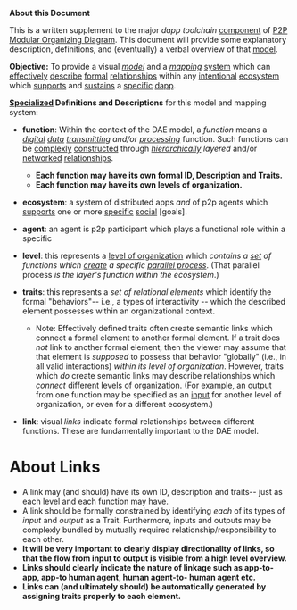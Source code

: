 **About this Document**

This is a written supplement to the major *dapp toolchain* [component](https://github.com/gcassel/Modular-Organizing-Terminology/blob/master/terms/component.md) of [P2P Modular Organizing Diagram](https://github.com/gcassel/Models/blob/master/p2p-modular-organizing-diagram.md).  This document will provide some explanatory description, definitions, and (eventually) a verbal overview of that [model](https://github.com/gcassel/Modular-Organizing-Terminology/blob/master/terms/model.md).

**Objective:**  To provide a visual *[model](https://github.com/gcassel/Modular-Organization-Terminology/blob/master/terms/model.md)* and a *[mapping](https://github.com/gcassel/Modular-Organization-Terminology/blob/master/terms/map.md)* [system](https://github.com/gcassel/Modular-Organization-Terminology/blob/master/terms/system.md) which can [effectively](https://github.com/gcassel/Modular-Organization-Terminology/blob/master/terms/effective.md) [describe](https://github.com/gcassel/Modular-Organization-Terminology/blob/master/terms/describe.md) [formal](https://github.com/gcassel/Modular-Organization-Terminology/blob/master/terms/form.md) [relationships](https://github.com/gcassel/Modular-Organization-Terminology/blob/master/terms/relationship.md) within any [intentional](https://github.com/gcassel/Modular-Organization-Terminology/blob/master/terms/intention.md) [ecosystem](https://github.com/gcassel/Modular-Organization-Terminology/blob/master/compound-terms/ecosystem.md) which [supports](https://github.com/gcassel/Modular-Organization-Terminology/blob/master/terms/support.md) and [sustains](https://github.com/gcassel/Modular-Organization-Terminology/blob/master/terms/sustain.md) a [specific](https://github.com/gcassel/Modular-Organization-Terminology/blob/master/terms/specific.md) [dapp](https://github.com/gcassel/Modular-Organization-Terminology/blob/master/compound-terms/dapp.md).

**[Specialized](https://github.com/gcassel/Modular-Organization-Terminology/blob/master/terms/specialize.md) Definitions and Descriptions** for this model and mapping system:

* **function**: Within the context of the DAE model, a *function* means a *[digital](https://github.com/gcassel/Modular-Organization-Terminology/blob/master/terms/digital.md) [data](https://github.com/gcassel/Modular-Organization-Terminology/blob/master/terms/data.md) [transmitting](https://github.com/gcassel/Modular-Organization-Terminology/blob/master/terms/transmit.md) and/or [processing](https://github.com/gcassel/Modular-Organization-Terminology/blob/master/terms/process.md)* function.  Such functions can be [complexly](https://github.com/gcassel/Modular-Organization-Terminology/blob/master/terms/complex.md) [constructed](https://github.com/gcassel/Modular-Organization-Terminology/blob/master/terms/form.md) through *[hierarchically](https://github.com/gcassel/Modular-Organization-Terminology/blob/master/terms/hierarchy.md) layered* and/or [networked](https://github.com/gcassel/Modular-Organization-Terminology/blob/master/terms/network.md) [relationships](https://github.com/gcassel/Modular-Organization-Terminology/blob/master/terms/relationship.md).
   *  **Each function may have its own formal ID, Description and Traits.**
   *  **Each function may have its own levels of organization.**

* **ecosystem**: a system of distributed apps *and* of p2p agents which [supports](https://github.com/gcassel/Modular-Organization-Terminology/blob/master/terms/support.md) one or more [specific](https://github.com/gcassel/Modular-Organization-Terminology/blob/master/terms/specific.md) [social](https://github.com/gcassel/Modular-Organization-Terminology/blob/master/terms/social.md) [goals].

* **agent**: an agent is p2p participant which plays a functional role within a specific 

* **level**:  this represents a [level of organization](https://github.com/gcassel/Modular-Organization-Terminology/blob/master/compound-terms/level-of-organization.md) which *contains a [set](https://github.com/gcassel/Modular-Organization-Terminology/blob/master/terms/set.md) of functions which [create](https://github.com/gcassel/Modular-Organization-Terminology/blob/master/terms/create.md) a specific [parallel process](https://github.com/gcassel/Modular-Organization-Terminology/blob/master/compound-terms/parallel-process.md)*.  (That parallel process *is the layer's function within the ecosystem*.)
  
* **traits**:  this represents a *set of relational elements* which identify the formal "behaviors"-- i.e., a types of interactivity -- which the described element possesses within an organizational context.   
   * Note:  Effectively defined traits often create semantic links which connect a formal element to another formal element.   If a trait does *not* link to another formal element, then the viewer may assume that that element is *supposed* to possess that behavior "globally" (i.e., in all valid interactions) *within its level of organization*.   However, traits which *do* create semantic links may describe relationships which *connect* different levels of organization.   (For example, an [output](https://github.com/gcassel/Modular-Organization-Terminology/blob/master/terms/output.md) from one function may be specified as an [input](https://github.com/gcassel/Modular-Organization-Terminology/blob/master/terms/input.md) for another level of organization, or even for a different ecosystem.)  
   
*   **link**:  visual *links* indicate formal relationships between different functions. These are fundamentally important to the DAE model.  

About Links
=============

   *  A link may (and should) have its own ID, description and traits-- just as each level and each function may have.
   *  A link should be formally constrained by identifying *each* of its types of *input* and *output* as a Trait.  Furthermore, inputs and outputs may be complexly bundled by mutually required relationship/responsibility to each other.
   *  **It will be very important to clearly display directionality of links, so that the flow from input to output is visible from a high level overview.**
   *  **Links should clearly indicate the nature of linkage such as app-to-app, app-to human agent, human agent-to- human agent  etc.**
   *  **Links can (and ultimately should) be automatically generated by assigning traits properly to each element.**
   
   
   


